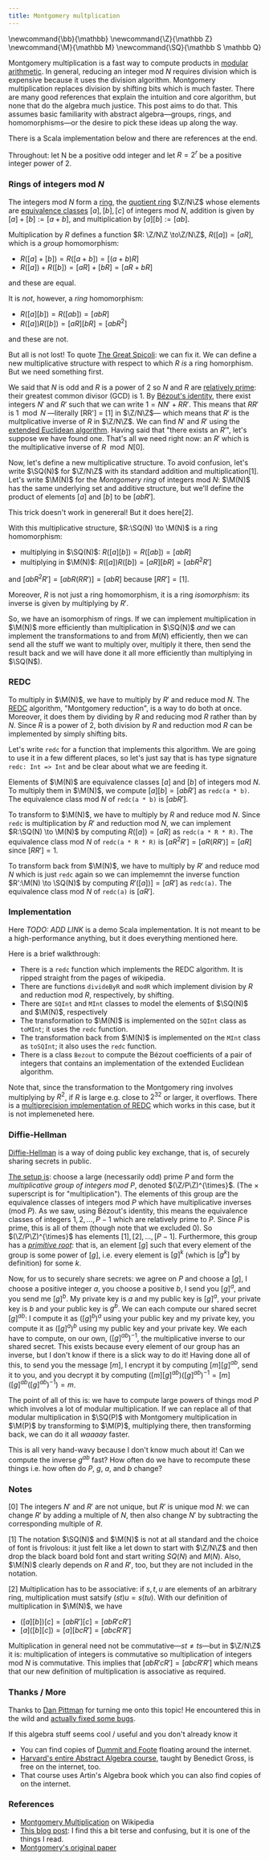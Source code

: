 ```yaml
---
title: Montgomery multplication
---
```

\newcommand{\bb}{\mathbb}
\newcommand{\Z}{\mathbb Z}
\newcommand{\M}{\mathbb M}
\newcommand{\SQ}{\mathbb S \mathbb Q}

Montgomery multiplication is a fast way to compute products in [modular arithmetic][MA].
In general, reducing an integer mod $N$ requires division which is expensive
because it uses the division algorithm.
Montgomery multiplication replaces division by shifting bits which is much faster.
There are many good references that explain the intuition and core algorithm,
but none that do the algebra much justice. This post aims to do that.
This assumes basic familiarity with abstract algebra—groups, rings, and homomorphisms—or the desire to pick these ideas up along the way.

There is a Scala implementation below and there are references at the end.

Throughout: let N be a positive odd integer and let $R = 2^r$ be a positive integer power of $2$.

### Rings of integers mod $N$

The integers mod $N$ form a [ring][RING],
the [quotient ring][SQR] $\Z/N\Z$ whose elements are [equivalence classes][EQC]
$[a],[b],[c]$ of integers mod $N$, addition is given by $[a]+[b]:=[a+b]$,
and multiplication by $[a][b]:=[ab]$.

Multiplication by $R$ defines a function $R: \Z/N\Z \to\Z/N\Z$,
$R([a]) = [aR]$, which is a _group_ homomorphism:

* $R([a] + [b]) = R([a + b]) = [(a + b) R]$
* $R([a]) + R([b]) = [aR ] + [bR] = [aR + bR]$

and these are equal.

It is _not_, however, a _ring_ homomorphism:

* $R([a][b]) = R([ab]) = [abR]$
* $R([a])R([b]) = [aR][bR] = [abR^2]$

and these are not.

But all is not lost!
To quote [The Great Spicoli][SPICOLI]: we can fix it.
We can define a new multiplicative structure with respect to which $R$
_is_ a ring homorphism. But we need something first.

We said that $N$ is odd and $R$ is a power of $2$ so $N$ and $R$ are
[relatively prime][COPRIME]: their greatest common divisor (GCD) is $1$.
By [Bézout's identity][BEZOUT], there exist integers $N'$ and $R'$
such that we can write $1 = NN' + RR'$.
This means that $RR'$ is $1 \mod N$
—literally [RR'] = [1] in $\Z/N\Z$—
which means that $R'$ is the multplicative inverse of $R$ in $\Z/N\Z$.
We can find $N'$ and $R'$ using the [extended Euclidean algorithm][EEA].
Having said that "there exists an $R'$", let's suppose we have found one.
That's all we need right now:
an $R'$ which is the multiplicative inverse of $R \mod N$[0].

Now, let's define a new multiplicative structure.
To avoid confusion, let's write $\SQ(N)$ for $\Z/N\Z$ with its standard addition
and multiplication[1].
Let's write $\M(N)$ for the _Montgomery ring_ of integers mod $N$:
$\M(N)$ has the same underlying set and additive structure, but we'll define
the product of elements $[a]$ and $[b]$ to be $[abR']$.

This trick doesn't work in genereral! But it does here[2].

With this multiplicative structure, $R:\SQ(N) \to \M(N)$
is a ring homomorphism:

* multiplying in $\SQ(N)$: $R([a][b]) = R([ab]) = [abR]$
* multiplying in $\M(N)$: $R([a])R([b]) = [aR][bR] = [abR^2R']$

and $[abR^2R'] = [abR(RR')] = [abR]$ because $[RR'] = [1]$.

Moreover, $R$ is not just a ring homomorphism, it is a ring _isomorphism_:
its inverse is given by multiplying by $R'$.

So, we have an isomorphism of rings. If we can implement multiplication
in $\M(N)$ more efficiently than multiplication in $\SQ(N)$ _and_
we can implement the transformations to and from $M(N)$ efficiently,
then we can send all the stuff we want to multiply over,
multiply it there, then send the result back
and we will have done it all more efficiently than multiplying in $\SQ(N$).


### REDC

To multiply in $\M(N)$, we have to multiply by $R'$ and reduce mod $N$.
The [REDC][REDC] algorithm, "Montgomery reduction", is a way to do both at once.
Moreover, it does them by dividing by $R$ and reducing mod $R$ rather than by $N$.
Since $R$ is a power of $2$, both division by $R$ and reduction mod $R$
can be implemented by simply shifting bits.

Let's write `redc` for a function that implements this algorithm.
We are going to use it in a few different places, so let's just say
that is has type signature `redc: Int => Int`
and be clear about what we are feeding it.

Elements of $\M(N)$ are equivalence classes $[a]$ and $[b]$ of integers mod $N$.
To multiply them in $\M(N)$, we compute $[a][b]=[abR']$ as `redc(a * b)`.
The equivalence class mod $N$ of `redc(a * b)` is $[abR']$.

To transform to $\M(N)$, we have to multiply by $R$ and reduce mod $N$.
Since `redc` is multiplication by $R'$ and reduction mod $N$,
we can implement $R:\SQ(N) \to \M(N)$
by computing $R([a]) = [aR]$ as `redc(a * R * R)`.
The equivalence class mod $N$ of `redc(a * R * R)` is
$[aR^2R'] = [aR(RR')] = [aR]$ since $[RR']=1$.

To transform back from $\M(N)$, we have to multiply by $R'$ and
reduce mod $N$ which is just `redc` again so we can implememnt
the inverse function $R':\M(N) \to \SQ(N)$
by computing $R'([a])] = [aR']$ as `redc(a)`.
The equivalence class mod $N$ of `redc(a)` is $[aR']$.

### Implementation

Here _*TODO: ADD LINK*_ is a demo Scala implementation.
It is not meant to be a high-performance anything,
but it does everything mentioned here.

Here is a brief walkthrough:

* There is a `redc` function which implements the REDC algorithm.
It is ripped straight from the pages of wikipedia.
* There are functions `divideByR` and `modR` which implement
division by $R$ and reduction mod $R$, respectively, by shifting.
* There are `SQInt` and `MInt` classes to model the elements of
$\SQ(N)$ and $\M(N)$, respectively
* The transformation to $\M(N)$ is implemented on the `SQInt` class
as `toMInt`; it uses the `redc` function.
* The transformation back from $\M(N)$ is implemented on the `MInt`
class as `toSQInt`; it also uses the `redc` function.
* There is a class `Bezout` to compute the Bézout coefficients of a
pair of integers that contains an implementation of the extended
Euclidean algorithm.

Note that, since the transformation to the Montgomery ring involves multiplying
by $R^2$, if $R$ is large e.g. close to $2^32$ or larger, it overflows.
There is a [multiprecision implementation of REDC][MPREDC]
which works in this case, but it is not implemeneted here.

### Diffie-Hellman

[Diffie-Hellman][DIFFIE HELLMAN] is a way of doing public key exchange, that is,
of securely sharing secrets in public.

[The setup is][DH CRYPTO EXPLANATION]:
choose a large (necessarily odd) prime $P$ and form the
_multiplicative group of integers mod $P$_, denoted $(\Z/P\Z)^{\times}$.
(The $\times$ superscript is for "multiplication").
The elements of this group are the equivalence classes of integers mod $P$
which have multiplicative inverses (mod $P$).
As we saw, using Bézout's identity, this means
the equivalence classes of integers $1,2,\ldots,P-1$ which are relatively prime to $P$.
Since $P$ is prime, this is all of them (though note that we excluded $0$).
So $(\Z/P\Z)^{\times}$ has elements $[1],[2],\ldots,[P-1]$.
Furthermore, this group has a [_primitive root_][PRIMITIVE ROOT]:
that is, an element $[g]$ such that every element of the group is some power of $[g]$,
i.e. every element is $[g]^k$ (which is $[g^k]$ by definition) for some $k$.

Now, for us to securely share secrets:
we agree on $P$ and choose a $[g]$,
I choose a positive integer $a$, you choose a positive $b$,
I send you $[g]^a$, and you send me $[g]^b$.
My private key is $a$ and my public key is $[g]^a$,
your private key is $b$ and your public key is $g^b$.
We can each compute our shared secret $[g]^{ab}$:
I compute it as $([g]^b)^a$ using your public key and my private key,
you compute it as $([g]^a)^b$ using my public key and your private key.
We each have to compute, on our own, $([g]^{ab})^{-1}$,
the multiplicative inverse to our shared secret.
This exists because every element of our group has an inverse,
but I don't know if there is a slick way to do it!
Having done all of this, to send you the message $[m]$,
I encrypt it by computing $[m][g]^{ab}$, send it to you, and you decrypt it
by computing $([m][g]^{ab})([g]^{ab})^{-1} = [m]([g]^{ab}([g]^{ab})^{-1}) = m$.

The point of all of this is: we have to compute large powers of things mod $P$
which involves a lot of modular multiplication.
If we can replace all of that modular multiplication in $\SQ(P)$ with
Montgomery multiplication in $\M(P)$ by transforming to $\M(P)$, multiplying there,
then transforming back, we can do it all _waaaay_ faster.

This is all very hand-wavy because I don't know much about it!
Can we compute the inverse $g^{ab}$ fast?
How often do we have to recompute these things i.e. how often do $P$, $g$, $a$, and $b$ change?

### Notes

[0] The integers $N'$ and $R'$ are not unique, but $R'$ is unique mod $N$:
we can change $R'$ by adding a multiple of $N$, then also change $N'$
by subtracting the corresponding multiple of $R$.

[1] The notation $\SQ(N)$ and $\M(N)$ is not at all standard and the choice of font
is frivolous: it just felt like a let down to start with $\Z/N\Z$ and then
drop the black board bold font and start writing $SQ(N)$ and $M(N)$.
Also, $\M(N)$ clearly depends on $R$ and $R'$, too, but they are not included
in the notation.

[2] Multiplication has to be associative:
if $s,t,u$ are elements of an arbitrary ring, multiplication must satsify
$(st)u = s(tu)$.
With our definition of multiplication in $\M(N)$, we have

* $([a][b])[c] = [abR'][c] = [abR'cR']$
* $[a]([b][c]) = [a][bcR'] = [abcR'R']$

Multiplication in general need not be commutative—$st \neq ts$—but in $\Z/N\Z$ it is:
multiplication of integers is commutative so multiplication of integers
mod $N$ is commutative. This implies that $[abR'cR'] = [abcR'R']$
which means that our new definition of multiplication is associative as required.

### Thanks / More

Thanks to [Dan Pittman](https://types.pl/@pittma@tilde.zone) for turning me onto this topic!
He encountered this in the wild and [actually fixed some bugs](https://tilde.zone/@pittma/111269760709591730).

If this algebra stuff seems cool / useful and you don't already know it

* You can find copies of [Dummit and Foote](https://www.amazon.com/Abstract-Algebra-3rd-David-Dummit/dp/0471433349)
floating around the internet.
* [Harvard's entire Abstract Algebra course](https://www.youtube.com/playlist?list=PLzVTusWerVcIzewg9dQxOKl9_62kTgOgI),
taught by Benedict Gross, is free on the internet, too.
* That course uses Artin's Algebra book which you can also find copies of on the internet.

### References

* [Montgomery Multiplication][MONTY] on Wikipedia
* [This blog post](https://codeforces.com/blog/entry/103374): I find this a bit terse
and confusing, but it is one of the things I read.
* [Montgomery's original paper][OGMONTY]

[COPRIME]: https://en.wikipedia.org/wiki/Coprime_integers
[BEZOUT]: https://en.wikipedia.org/wiki/B%C3%A9zout%27s_identity
[DIFFIE HELLMAN]: https://en.wikipedia.org/wiki/Diffie%E2%80%93Hellman_key_exchange
[DH CRYPTO EXPLANATION]: https://en.wikipedia.org/wiki/Diffie%E2%80%93Hellman_key_exchange#Cryptographic_explanation
[EEA]: https://en.wikipedia.org/wiki/Extended_Euclidean_algorithm
[EQC]: https://en.wikipedia.org/wiki/Equivalence_relation#Related_important_definitions
[MA]: https://en.wikipedia.org/wiki/Modular_arithmetic
[MONTY]: https://en.wikipedia.org/wiki/Montgomery_modular_multiplication
[MPREDC]: https://en.wikipedia.org/wiki/Montgomery_modular_multiplication#Montgomery_arithmetic_on_multiprecision_integers
[OGMONTY]: https://www.ams.org/journals/mcom/1985-44-170/S0025-5718-1985-0777282-X/S0025-5718-1985-0777282-X.pdf
[PRIMITIVE ROOT]: https://en.wikipedia.org/wiki/Primitive_root_modulo_n
[REDC]: https://en.wikipedia.org/wiki/Montgomery_modular_multiplication#The_REDC_algorithm
[RING]: https://en.wikipedia.org/wiki/Ring_(mathematics)
[SPICOLI]: https://www.youtube.com/watch?v=Y1En6FKd5Pk
[SQR]: https://en.wikipedia.org/wiki/Montgomery_modular_multiplication#Modular_arithmetic
